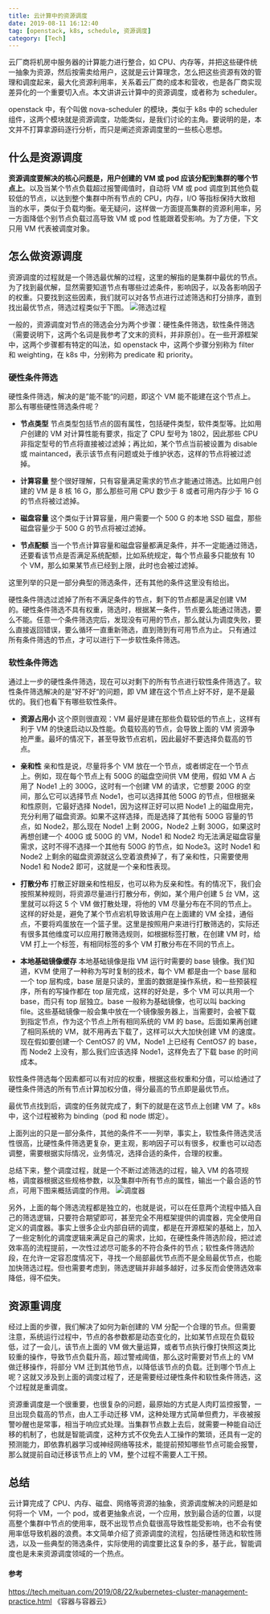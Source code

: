```yaml
---
title: 云计算中的资源调度
date: 2019-08-11 16:12:40
tag: [openstack, k8s, schedule, 资源调度]
category: [Tech]
---
```


云厂商将机房中服务器的计算能力进行整合，如 CPU、内存等，并把这些硬件统一抽象为资源，然后按需卖给用户，这就是云计算理念，怎么把这些资源有效的管理和调度起来，最大化资源利用率，关系着云厂商的成本和营收，也是各厂商实现差异化的一个重要切入点。本文讲讲云计算中的资源调度，或者称为 scheduler。
<!--more-->

openstack 中，有个叫做 nova-scheduler 的模块，类似于 k8s 中的 scheduler 组件，这两个模块就是资源调度，功能类似，是我们讨论的主角。要说明的是，本文并不打算拿源码逐行分析，而只是阐述资源调度里的一些核心思想。

## 什么是资源调度

**资源调度要解决的核心问题是，用户创建的 VM 或 pod 应该分配到集群的哪个节点上**。以及当某个节点负载超过报警阈值时，自动将 VM 或 pod 调度到其他负载较低的节点，以达到整个集群中所有节点的 CPU，内存，I/O 等指标保持大致相当的水平，类似于负载均衡。毫无疑问，这样做一方面提高集群的资源利用率，另一方面降低个别节点负载过高导致 VM 或 pod 性能跟着受影响。为了方便，下文只用 VM 代表被调度对象。

## 怎么做资源调度

资源调度的过程就是一个筛选最优解的过程，这里的解指的是集群中最优的节点。为了找到最优解，显然需要知道节点有哪些过滤条件，影响因子，以及各影响因子的权重。只要找到这些因素，我们就可以对各节点进行过滤筛选和打分排序，直到找出最优节点，筛选过程类似于下图。
![筛选过程](/images/schedule/filters.jpg)

一般的，资源调度对节点的筛选会分为两个步骤：硬性条件筛选，软性条件筛选（需要说明下，这两个名词是我参考了文末的资料，并非原创）。在一些开源框架中，这两个步骤都有特定的叫法，如 openstack 中，这两个步骤分别称为 filter 和 weighting，在 k8s 中，分别称为 predicate 和 priority。

### 硬性条件筛选

硬性条件筛选，解决的是”能不能“的问题，即这个 VM 能不能建在这个节点上。那么有哪些硬性筛选条件呢？

* **节点类型**
	节点类型包括节点的固有属性，包括硬件类型，软件类型等。比如用户创建的 VM 对计算性能有要求，指定了 CPU 型号为 1802，因此那些 CPU 非指定型号的节点将直接被过滤掉；再比如，某个节点当前被设置为 disable 或 maintanced，表示该节点有问题或处于维护状态，这样的节点将被过滤掉。

* **计算容量**
	整个很好理解，只有容量满足需求的节点才能通过筛选。比如用户创建的 VM 是 8 核 16 G，那么那些可用 CPU 数少于 8 或者可用内存少于 16 G 的节点将被过滤掉。

* **磁盘容量**
	这个类似于计算容量，用户需要一个 500 G 的本地 SSD 磁盘，那些磁盘容量少于 500 G 的节点将被过滤掉。

* **节点配额**
	当一个节点计算容量和磁盘容量都满足条件，并不一定能通过筛选，还要看该节点是否满足系统配额，比如系统规定，每个节点最多只能放有 10 个 VM，那么如果某节点已经到上限，此时也会被过滤掉。

这里列举的只是一部分典型的筛选条件，还有其他的条件这里没有给出。

硬性条件筛选过滤掉了所有不满足条件的节点，剩下的节点都是满足创建 VM 的。硬性条件筛选不具有权重，筛选时，根据某一条件，节点要么能通过筛选，要么不能。任意一个条件筛选完后，发现没有可用的节点，那么就认为调度失败，要么直接返回错误，要么循环一直重新筛选，直到筛到有可用节点为止。
只有通过所有条件筛选的节点，才可以进行下一步软性条件筛选。

### 软性条件筛选

通过上一步的硬性条件筛选，现在可以对剩下的所有节点进行软性条件筛选了。软性条件筛选解决的是”好不好“的问题，即 VM 建在这个节点上好不好，是不是最优的。我们也看下有哪些软性条件。

* **资源占用小**
	这个原则很直观：VM 最好是建在那些负载较低的节点上，这样有利于 VM 的快速启动以及性能。负载较高的节点，会导致上面的 VM 资源争抢严重。最坏的情况下，甚至导致节点宕机，因此最好不要选择负载高的节点。

* **亲和性**
	亲和性是说，尽量将多个 VM 放在一个节点，或者绑定在一个节点上。例如，现在每个节点上有 500G 的磁盘空间供 VM 使用，假如 VM A 占用了 Node1 上的 300G，这时有一个创建 VM 的请求，它想要 200G 的空间，那么它可以选择节点 Node1，也可以选择其他 500G 的节点，但根据亲和性原则，它最好选择 Node1，因为这样正好可以把 Node1 上的磁盘用完，充分利用了磁盘资源。如果不这样选择，而是选择了其他有 500G 容量的节点，如 Node2，那么现在 Node1 上剩 200G，Node2 上剩 300G，如果这时再想创建一个 400G 或 500G 的 VM，Node1 和 Node2 均无法满足磁盘容量需求，这时不得不选择一个其他有 500G 的节点，如 Node3。这时 Node1 和 Node2 上剩余的磁盘资源就这么空着浪费掉了，有了亲和性，只需要使用 Node1 和 Node2 即可，这就是一个亲和性表现。

* **打散分布**
	打散正好跟亲和性相反，也可以称为反亲和性。有的情况下，我们会按照某种规则，将资源尽量进行打散分布，例如，某个用户创建 5 台 VM，这里就可以将这 5 个 VM 做打散处理，将他的 VM 尽量分布在不同的节点上。这样的好处是，避免了某个节点宕机导致该用户在上面建的 VM 全挂，通俗点，不要将鸡蛋放在一个篮子里。这里是按照用户来进行打散筛选的，实际还有很多其他维度可以应用打散筛选规则，如根据标签打散，在创建 VM 时，给 VM 打上一个标签，有相同标签的多个 VM 打散分布在不同的节点上。

* **本地基础镜像缓存**
	本地基础镜像是指 VM 运行时需要的 base 镜像。我们知道，KVM 使用了一种称为写时复制的技术，每个 VM 都是由一个 base 层和一个 top 层构成，base 层是只读的，里面的数据是操作系统，和一些预装程序，所有的写操作都在 top 层完成，这样的好处是，多个 VM 可以共用一个 base，而只有 top 层独立。base 一般称为基础镜像，也可以叫 backing file。这些基础镜像一般会集中放在一个镜像服务器上，当需要时，会被下载到指定节点，作为这个节点上所有相同系统的 VM 的 base。后面如果再创建了相同系统的 VM，就不用再去下载了，这样可以大大加快创建 VM 的速度。
	现在假如要创建一个 CentOS7 的 VM，Node1 上已经有 CentOS7 的 base，而 Node2 上没有，那么我们应该选择 Node1，这样免去了下载 base 的时间成本。


软性条件筛选每个因素都可以有对应的权重，根据这些权重和分值，可以给通过了硬性条件筛选的所有节点计算加权分值，得分最高的节点即是最优节点。

最优节点找到后，调度的任务就完成了，剩下的就是在这节点上创建 VM 了。k8s 中，这个过程被称为 binding（pod 和 node 绑定）。

上面列出的只是一部分条件，其他的条件不一一列举，事实上，软性条件筛选灵活性很高，比硬性条件筛选更复杂，更主观，影响因子可以有很多，权重也可以动态调整，需要根据实际情况，业务情况，选择合适的条件，合理的权重。

总结下来，整个调度过程，就是一个不断过滤筛选的过程，输入 VM 的各项规格，调度器根据这些规格参数，以及集群中所有节点的属性，输出一个最合适的节点，可用下图来概括调度的作用。
![调度器](/images/schedule/scheduler.jpg)

另外，上面的每个筛选流程都是独立的，也就是说，可以在任意两个流程中插入自己的筛选逻辑，只要符合期望即可，甚至完全不用框架提供的调度器，完全使用自定义的调度器。事实上很多企业内部自研的调度，都是在开源框架的基础上，加入了一些定制化的调度逻辑来满足自己的需求，比如，在硬性条件筛选阶段，把过滤效率高的流程提前，一次性过滤尽可能多的不符合条件的节点；软性条件筛选阶段，在允许一定容忍度情况下，寻找一个局部最优节点而不是全局最优节点，也能加快筛选过程。但也需要考虑到，筛选逻辑并非越多越好，过多反而会使筛选效率降低，得不偿失。


## 资源重调度

经过上面的步骤，我们解决了如何为新创建的 VM 分配一个合理的节点。但需要注意，系统运行过程中，节点的各参数都是动态变化的，比如某节点现在负载较低，过了一会儿，该节点上面的 VM 做大量运算，或者节点执行像打快照这类比较重的操作，导致节点负载升高，超过警戒阈值，那么这时需要对节点上的 VM 做迁移操作，将部分 VM 迁到其他节点，以降低该节点的负载。迁到哪个节点上呢？这就又涉及到上面的调度过程了，还是需要经过硬性条件和软性条件筛选，这个过程就是重调度。

资源重调度是一个很重要，也很复杂的问题，最原始的方式是人肉盯监控报警，一旦出现负载高的节点，由人工手动迁移 VM，这种处理方式简单但费力，半夜被报警吵醒也是常事，相当于响应式处理。当集群节点数上去后，就需要一种能自动迁移的机制了，也就是智能调度，这种方式不仅免去人工操作的繁琐，还具有一定的预测能力，即依靠机器学习或神经网络等技术，能提前预知哪些节点可能会报警，那么就提前自动迁移该节点上的 VM，整个过程不需要人工干预。


## 总结

云计算完成了 CPU、内存、磁盘、网络等资源的抽象，资源调度解决的问题是如何将一个 VM，一个 pod，或者更抽象点说，一个应用，放到最合适的位置，以提高整个集群中节点的使用率，既不出现节点负载很高导致性能受影响，也不会有使用率低导致机器的浪费。本文简单介绍了资源调度的流程，包括硬性筛选和软性筛选，以及一些典型的筛选条件，实际使用的调度要比这复杂的多，基于此，智能调度也是未来资源调度领域的一个热点。

#### 参考
https://tech.meituan.com/2019/08/22/kubernetes-cluster-management-practice.html
《容器与容器云》